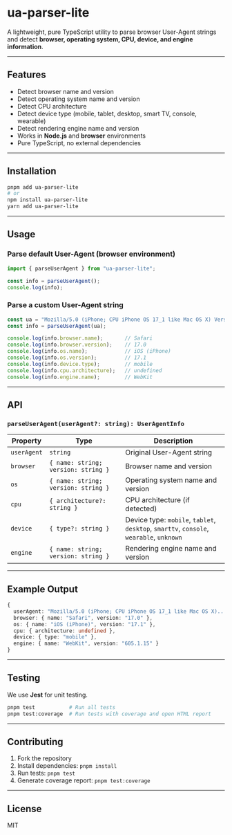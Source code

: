 # ua-parser-lite

A lightweight, pure TypeScript utility to parse browser User-Agent strings and detect **browser, operating system, CPU, device, and engine information**.

---

## Features

- Detect browser name and version  
- Detect operating system name and version  
- Detect CPU architecture  
- Detect device type (mobile, tablet, desktop, smart TV, console, wearable)  
- Detect rendering engine name and version  
- Works in **Node.js** and **browser** environments  
- Pure TypeScript, no external dependencies  

---

## Installation

```bash
pnpm add ua-parser-lite
# or
npm install ua-parser-lite
yarn add ua-parser-lite
```

---

## Usage

### Parse default User-Agent (browser environment)

```ts
import { parseUserAgent } from "ua-parser-lite";

const info = parseUserAgent();
console.log(info);
```

### Parse a custom User-Agent string

```ts
const ua = "Mozilla/5.0 (iPhone; CPU iPhone OS 17_1 like Mac OS X) Version/17.0 Mobile/15E148 Safari/604.1";
const info = parseUserAgent(ua);

console.log(info.browser.name);       // Safari
console.log(info.browser.version);    // 17.0
console.log(info.os.name);            // iOS (iPhone)
console.log(info.os.version);         // 17.1
console.log(info.device.type);        // mobile
console.log(info.cpu.architecture);   // undefined
console.log(info.engine.name);        // WebKit
```

---

## API

### `parseUserAgent(userAgent?: string): UserAgentInfo`

| Property | Type | Description |
|----------|------|-------------|
| `userAgent` | `string` | Original User-Agent string |
| `browser` | `{ name: string; version: string }` | Browser name and version |
| `os` | `{ name: string; version: string }` | Operating system name and version |
| `cpu` | `{ architecture?: string }` | CPU architecture (if detected) |
| `device` | `{ type?: string }` | Device type: `mobile`, `tablet`, `desktop`, `smarttv`, `console`, `wearable`, `unknown` |
| `engine` | `{ name: string; version: string }` | Rendering engine name and version |

---

## Example Output

```ts
{
  userAgent: "Mozilla/5.0 (iPhone; CPU iPhone OS 17_1 like Mac OS X)...",
  browser: { name: "Safari", version: "17.0" },
  os: { name: "iOS (iPhone)", version: "17.1" },
  cpu: { architecture: undefined },
  device: { type: "mobile" },
  engine: { name: "WebKit", version: "605.1.15" }
}
```

---

## Testing

We use **Jest** for unit testing.

```bash
pnpm test           # Run all tests
pnpm test:coverage  # Run tests with coverage and open HTML report
```

---

## Contributing

1. Fork the repository  
2. Install dependencies: `pnpm install`  
3. Run tests: `pnpm test`  
4. Generate coverage report: `pnpm test:coverage`  

---

## License

MIT